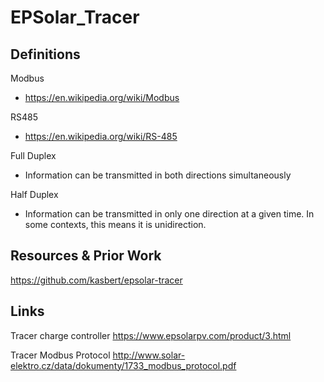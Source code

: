 # EPSolar_Tracer

## Definitions
Modbus <br>
* https://en.wikipedia.org/wiki/Modbus

RS485
* https://en.wikipedia.org/wiki/RS-485

Full Duplex
* Information can be transmitted in both directions simultaneously

Half Duplex
* Information can be transmitted in only one direction at a given time. In some contexts, this means it is unidirection.

## Resources & Prior Work
https://github.com/kasbert/epsolar-tracer

## Links
Tracer charge controller
https://www.epsolarpv.com/product/3.html

Tracer Modbus Protocol
http://www.solar-elektro.cz/data/dokumenty/1733_modbus_protocol.pdf
